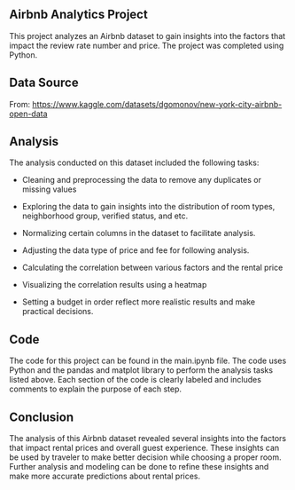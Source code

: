 ## **Airbnb Analytics Project**
This project analyzes an Airbnb dataset to gain insights into the factors that impact the review rate number and price. The project was completed using Python.
## **Data Source**
From: https://www.kaggle.com/datasets/dgomonov/new-york-city-airbnb-open-data

## **Analysis**
The analysis conducted on this dataset included the following tasks:

* Cleaning and preprocessing the data to remove any duplicates or missing values

* Exploring the data to gain insights into the distribution of room types, neighborhood group, verified status, and etc. 

* Normalizing certain columns in the dataset to facilitate analysis.

* Adjusting the data type of price and fee for following analysis.

* Calculating the correlation between various factors and the rental price

* Visualizing the correlation results using a heatmap

* Setting a budget in order reflect more realistic results and make practical decisions.

## **Code**
The code for this project can be found in the main.ipynb file. The code uses Python and the pandas and matplot library to perform the analysis tasks listed above. Each section of the code is clearly labeled and includes comments to explain the purpose of each step.
## **Conclusion**

The analysis of this Airbnb dataset revealed several insights into the factors that impact rental prices and overall guest experience. These insights can be used by traveler to make better decision while choosing a proper room. Further analysis and modeling can be done to refine these insights and make more accurate predictions about rental prices.

